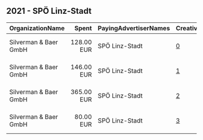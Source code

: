 ## 2021 - SPÖ Linz-Stadt 
|OrganizationName|Spent|PayingAdvertiserNames|CreativeUrls|Impressions|Genders|AgeBrackets|CountryCodes|BillingAddresses|CandidateBallotInformation|
|:---|---:|:---|:---|---:|:---|:---|:---|:---|:---|
|Silverman & Baer GmbH|128.00 EUR|SPÖ Linz-Stadt|[0](https://www.snap.com/political-ads/asset/bbc48ac64b54132cf3912702c30a5420352c7ae0bb8dd009ce7151334ec9c2f5?mediaType=mp4)|31,444||16+|austria|"Rosa-Hofmann-Straße 33,Salzburg,5020,AT"|Klaus Luger|
|Silverman & Baer GmbH|146.00 EUR|SPÖ Linz-Stadt|[1](https://www.snap.com/political-ads/asset/f50cfd4245d6da10abd9f03bdea246c3e6e2cb28414abb328d7e1a7b048bd10b?mediaType=mp4)|36,996||16+|austria|"Rosa-Hofmann-Straße 33,Salzburg,5020,AT"|Klaus Luger|
|Silverman & Baer GmbH|365.00 EUR|SPÖ Linz-Stadt|[2](https://www.snap.com/political-ads/asset/3be01f2567fd65e091e4eec80ea97887f1f94f62eda0259d0a39e6a0f0a77639?mediaType=mp4)|96,034||16+|austria|"Rosa-Hofmann-Straße 33,Salzburg,5020,AT"|Klaus Luger|
|Silverman & Baer GmbH|80.00 EUR|SPÖ Linz-Stadt|[3](https://www.snap.com/political-ads/asset/f990ddf89f2d93e0c9c55e27db42c6df34e40127d97fa678cd21ca93be389e34?mediaType=mp4)|18,743||16+|austria|"Rosa-Hofmann-Straße 33,Salzburg,5020,AT"|Klaus Luger|
